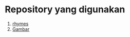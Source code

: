 # Repository yang digunakan #

1. [rhymes](https://github.com/nununganggriani/rhymes)
2. [Gambar](https://github.com/nununganggriani/rhymes/tree/master/Gambar)
